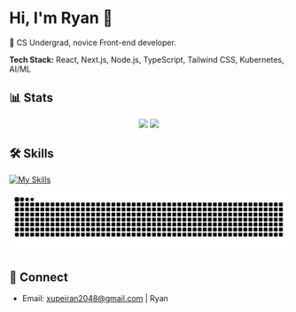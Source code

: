 # Hi, I'm Ryan 👋

🚀 CS Undergrad, novice Front-end developer.

**Tech Stack:** React, Next.js, Node.js, TypeScript, Tailwind CSS, Kubernetes, AI/ML

## 📊 Stats
<div align="center">
  <img src="https://github-readme-stats.vercel.app/api?username=PeiranXu-108&show_icons=true" height="165" />
  <img src="https://github-readme-stats.vercel.app/api/top-langs/?username=PeiranXu-108&layout=compact" height="165" />
</div>

## 🛠 Skills
[![My Skills](https://skillicons.dev/icons?i=ts,react,nextjs,nodejs,tailwind,kubernetes,docker,python,mongodb,mysql,git)](https://skillicons.dev)

<picture>
  <source media="(prefers-color-scheme: dark)" srcset="https://raw.githubusercontent.com/PeiranXu-108/PeiranXu-108/output/github-snake-dark.svg" />
  <source media="(prefers-color-scheme: light)" srcset="https://raw.githubusercontent.com/PeiranXu-108/PeiranXu-108/output/github-snake.svg" />
  <img alt="github-snake" src="https://raw.githubusercontent.com/PeiranXu-108/PeiranXu-108/output/github-snake.svg" />
</picture>

## 🤝 Connect
- Email: xupeiran2048@gmail.com | Ryan

